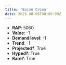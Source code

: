 ```yaml
---
title: 'Bacon Crown'
date: 2025-08-06T00:00:00Z
---
```

- **RAP**: 5060
- **Value**: -1
- **Demand level**: -1
- **Trend**: -1
- **Projected?**: True
- **Hyped?**: True
- **Rare?**: True
